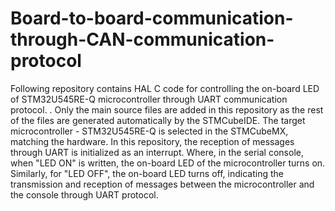 # Board-to-board-communication-through-CAN-communication-protocol
Following repository contains HAL C code for controlling the on-board LED of STM32U545RE-Q microcontroller through UART communication protocol.
. Only the main source files are added in this repository as the rest of the files are generated automatically by the STMCubeIDE.
The target microcontroller - STM32U545RE-Q is selected in the STMCubeMX, matching the hardware.
In this repository, the reception of messages through UART is initialized as an interrupt.
Where, in the serial console, when "LED ON" is written, the on-board LED of the microcontroller turns on.
Similarly, for "LED OFF", the on-board LED turns off, indicating the transmission and reception of messages between the microcontroller and the console through UART protocol.

